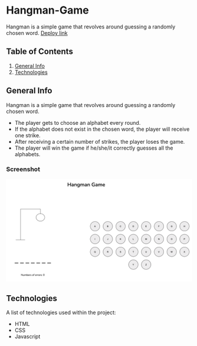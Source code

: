 # Hangman-Game
Hangman is a simple game that revolves around guessing a randomly chosen word.
[Deploy link](https://priceless-goodall-8f3c7b.netlify.app/)
## Table of Contents
1. [General Info](#general-info)
2. [Technologies](#technologies)
## General Info
Hangman is a simple game that revolves around guessing a randomly chosen word.
- The player gets to choose an alphabet every round.
- If the alphabet does not exist in the chosen word, the player will receive one strike.
- After receiving a certain number of strikes, the player loses the game.
- The player will win the game if he/she/it correctly guesses all the alphabets.
### Screenshot
![screenshot](https://github.com/dianaberna/Hangman-Game/blob/main/screenshot.png)
## Technologies
A list of technologies used within the project:
* HTML
* CSS
* Javascript 
